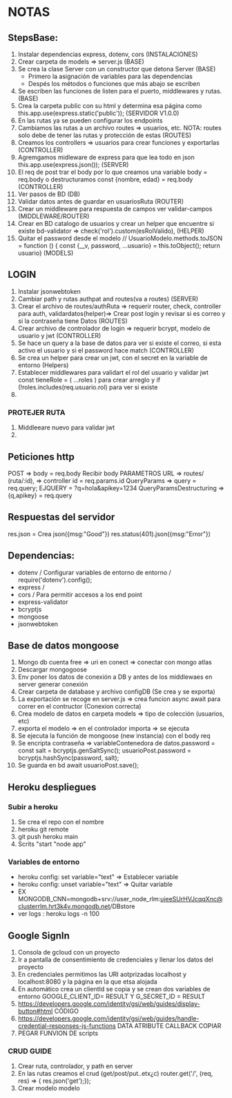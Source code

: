 # NOTAS

## StepsBase:

1. Instalar dependencias express, dotenv, cors (INSTALACIONES)
2. Crear carpeta de models => server.js (BASE)
3. Se crea la clase Server con un constructor que detona Server (BASE)
   * Primero la asignación de variables para las dependencias 
   * Despés los métodos o funciones que más abajo se escriben
4. Se escriben las funciones de listen para el puerto, middlewares y rutas. (BASE)
5. Crea la carpeta public con su html y determina esa página como this.app.use(express.static('public')); (SERVIDOR V1.0.0)
6. En las rutas ya se pueden configurar los endpoints 
7. Cambiamos las rutas a un archivo routes => usuarios, etc. NOTA: routes solo debe de tener las rutas y protección de estas (ROUTES)
8. Creamos los controllers => usuarios para crear funciones y exportarlas (CONTROLLER)
9.  Agremgamos midleware de express para que lea todo en json this.app.use(express.json()); (SERVER)
10. El req de post trar el body por lo que creamos una variable body = req.body o destructuramos const {nombre, edad} = req.body (CONTROLLER)
11. Ver pasos de BD (DB)
12. Validar datos antes de guardar en usuariosRuta (ROUTER)
13. Crear un middleware para respuesta de campos ver validar-campos (MIDDLEWARE/ROUTER)
14. Crear en BD catalogo de usuarios y crear un helper que encuentre si existe bd-validator => check('rol').custom(esRolValido), (HELPER) 
15. Quitar el password desde el modelo // UsuarioModelo.methods.toJSON = function () {  const {__v, password, ...usuario} = this.toObject();  return usuario} (MODELS)

## LOGIN
1. Instalar jsonwebtoken
2. Cambiar path y rutas authpat and routes(va a routes) (SERVER)
3. Crear el archivo de routes/authRuta => requerir router, check, controller para auth, validardatos(helper)=> Crear post login y revisar si es correo y si la contraseña tiene Datos (ROUTES)
4. Crear archivo de controlador de login => requerir bcrypt, modelo de usuario y jwt (CONTROLLER)
5. Se hace un query a la base de datos para ver si existe el correo, si esta activo el usuario y si el password hace match (CONTROLLER)
6. Se crea un helper para crear un jwt, con el secret en la variable de entorno (Helpers)
7. Establecer middlewares para validart el rol del usuario y validar jwt const tieneRole = ( ...roles ) para crear arreglo y  if (!roles.includes(req.usuario.rol) para ver si existe
8. 



### PROTEJER RUTA
1. Middleeare nuevo para validar jwt 
2. 

## Peticiones http

POST => body = req.body Recibir body
PARAMETROS URL => routes/ (ruta/:id),  => controller id = req.params.id
QueryParams => query = req.query;  EJQUERY = ?q=hola&apikey=1234
QueryParamsDestructuring => {q,apikey} = req.query

## Respuestas del servidor
res.json = Crea json({msg:"Good"})
res.status(401).json({msg:"Error"})


## Dependencias:

* dotenv / Configurar variables de entorno de entorno / require('dotenv').config();
* express / 
* cors / Para permitir accesos a los end point
* express-validator
* bcryptjs
* mongoose
* jsonwebtoken


## Base de datos mongoose

1. Mongo db cuenta free => uri en conect => conectar con mongo atlas 
2. Descargar mongogoose
3. Env poner los datos de conexión a DB y antes de los middlewaes en server generar conexión
4. Crear carpeta de database y archivo configDB (Se crea y se exporta)
5. La exportación se recoge en server.js => crea funcion async await para correr en el contructor (Conexion correcta)
6. Crea modelo de datos en carpeta models => tipo de colección (usuarios, etc)
7. exporta el modelo => en el controlador importa => se ejecuta
8. Se ejecuta la función de mongoose (new instancia) con el body req
9. Se encripta contraseña => variableContenedora de datos.password = const salt = bcryptjs.genSaltSync(); usuarioPost.password = bcryptjs.hashSync(password, salt);
10. Se guarda en bd   await usuarioPost.save();


## Heroku despliegues 

### Subir a heroku
1. Se crea el repo con el nombre
2. heroku git remote
3. git push heroku main
4. Scrits "start "node app"



### Variables de entorno
* heroku config: set variable="text" => Establecer variable
* heroku config: unset variable="text" => Quitar variable
* EX MONGODB_CNN=mongodb+srv://user_node_rlm:ujeeSUrHVJcqqXnc@clusterrlm.hrt3k4v.mongodb.net/DBstore
* ver logs : heroku logs -n 100


## Google SignIn
1. Consola de gcloud con un proyecto
2. Ir a pantalla de consentimiento de credenciales y llenar los datos del proyecto
3. En credenciales  permitimos las URI aotprizadas localhost y localhost:8080 y la página en la que etsa alojada
4. En automático crea un clientId  se copia y se crean dos variables de entorno GOOGLE_CLIENT_ID= RESULT Y G_SECRET_ID = RESULT
5. https://developers.google.com/identity/gsi/web/guides/display-button#html CÓDIGO
6. https://developers.google.com/identity/gsi/web/guides/handle-credential-responses-js-functions DATA ATRIBUTE CALLBACK COPIAR
7. PEGAR FUNVION DE scripts




### CRUD GUIDE
1. Crear ruta, controlador, y path en server
2. En las rutas creamos el crud (get/post/put..etx¿c) router.get('/',  (req, res) => { res.json('get');});
3. Crear modelo modelo
